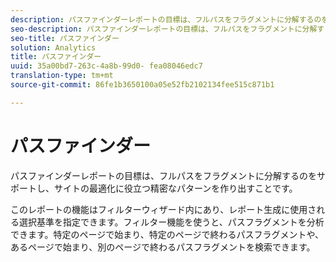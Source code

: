 ```yaml
---
description: パスファインダーレポートの目標は、フルパスをフラグメントに分解するのをサポートし、サイトの最適化に役立つ精密なパターンを作り出すことです。
seo-description: パスファインダーレポートの目標は、フルパスをフラグメントに分解するのをサポートし、サイトの最適化に役立つ精密なパターンを作り出すことです。
seo-title: パスファインダー
solution: Analytics
title: パスファインダー
uuid: 35a00bd7-263c-4a8b-99d0- fea08046edc7
translation-type: tm+mt
source-git-commit: 86fe1b3650100a05e52fb2102134fee515c871b1

---
```



# パスファインダー

パスファインダーレポートの目標は、フルパスをフラグメントに分解するのをサポートし、サイトの最適化に役立つ精密なパターンを作り出すことです。

このレポートの機能はフィルターウィザード内にあり、レポート生成に使用される選択基準を指定できます。フィルター機能を使うと、パスフラグメントを分析できます。特定のページで始まり、特定のページで終わるパスフラグメントや、あるページで始まり、別のページで終わるパスフラグメントを検索できます。
